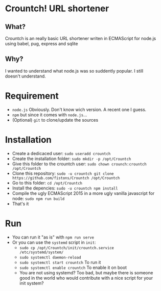 # Crountch! URL shortener

## What?
Crountch is an really basic URL shortener writen in ECMAScript for node.js using babel, pug, express and sqlite 

## Why?
I wanted to understand what node.js was so suddently popular. I still doesn't understand.

# Requirement
 * `node.js` Obviously. Don't know wich version. A recent one I guess.
 * `npm` but since it comes with `node.js`...
 * (Optional) `git` to clone/update the sources

# Installation
 * Create a dedicaced user: `sudo useradd crountch`
 * Create the installation folder: `sudo mkdir -p /opt/Crountch`
 * Give this folder to the crountch user: `sudo chown crounch:crountch /opt/Crountch`
 * Clone this repository: `sudo -u crountch git clone https://github.com/fistons/Crountch /opt/Crountch`
 * Go to this folder: `cd /opt/Crountch`
 * Install the depencies: `sudo -u crountch npm install`
 * Compile the ugly ECMAScript 2015 in a more ugly vanilla javascript for node: `sudo npm run build`
 * That's it

# Run
 * You can run it "as is" with `npm run serve` 
 * Or you can use the `systemd` script in `init`:
    * `sudo cp /opt/Crountch/init/crountch.service /etc/systemd/system/`
    * `sudo systemctl daemon-reload`
    * `sudo systemctl start crountch` To run it
    * `sudo systemctl enable crountch` To enable it on boot 
    * You are not using systemd? Too bad, but maybe there is someone good in the world who would contribute with a nice script for your init system?
